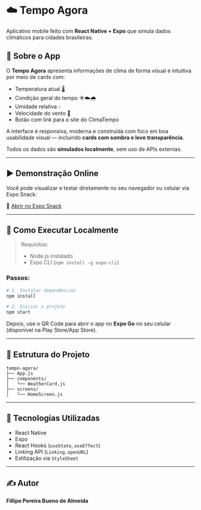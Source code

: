 # ☁️ Tempo Agora

Aplicativo mobile feito com **React Native + Expo** que simula dados climáticos para cidades brasileiras.

## 📱 Sobre o App

O **Tempo Agora** apresenta informações de clima de forma visual e intuitiva por meio de cards com:

- Temperatura atual 🌡️  
- Condição geral do tempo ☀️☁️🌧️  
- Umidade relativa 💧  
- Velocidade do vento 💨  
- Botão com link para o site do ClimaTempo

A interface é responsiva, moderna e construída com foco em boa usabilidade visual — incluindo **cards com sombra e leve transparência**.

Todos os dados são **simulados localmente**, sem uso de APIs externas.

---

## ▶️ Demonstração Online

Você pode visualizar e testar diretamente no seu navegador ou celular via Expo Snack:

🔗 [Abrir no Expo Snack](https://snack.expo.dev/@fp_bueno/p3dm?platform=ios)

---

## 🚀 Como Executar Localmente

> Requisitos:
> - Node.js instalado
> - Expo CLI (`npm install -g expo-cli`)

### Passos:

```bash
# 1. Instalar dependências
npm install

# 2. Iniciar o projeto
npm start
```

Depois, use o QR Code para abrir o app no **Expo Go** no seu celular (disponível na Play Store/App Store).

---

## 📁 Estrutura do Projeto

```
tempo-agora/
├── App.js
├── components/
│   └── WeatherCard.js
├── screens/
│   └── HomeScreen.js
```

---

## 🧰 Tecnologias Utilizadas

- React Native
- Expo
- React Hooks (`useState`, `useEffect`)
- Linking API (`Linking.openURL`)
- Estilização via `StyleSheet`

---

## ✍️ Autor

**Fillipe Pereira Bueno de Almeida**
